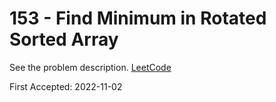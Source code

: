 # 153 - Find Minimum in Rotated Sorted Array

See the problem description. [LeetCode][1]

First Accepted: 2022-11-02

[1]: <https://leetcode.com/problems/find-minimum-in-rotated-sorted-array/description> "Problem Webpage"

